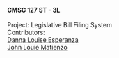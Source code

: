 <b>CMSC 127 ST - 3L</b>
<br/><br/>
Project: Legislative Bill Filing System
<br/>
Contributors:
<br/>  <a href="github.com/dlfesperanza">Danna Louise Esperanza</a>
<br/>  <a href="github.com/jonlowi">John Louie Matienzo</a>
